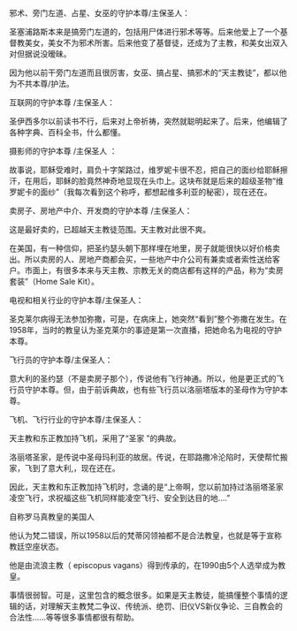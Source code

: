 邪术、旁门左道、占星、女巫的守护本尊/主保圣人：

圣塞浦路斯本来是搞旁门左道的，包括用尸体进行邪术等等。后来他爱上了一个基督教美女，美女不为邪术所害。后来他变了基督徒，还成为了主教，和美女出双入对但据说没暧昧。

因为他以前干旁门左道而且很厉害，女巫、搞占星、搞邪术的“天主教徒”，都以他为不共本尊/护法。




互联网的守护本尊 /主保圣人：

圣伊西多尔以前读书不行，后来对上帝祈祷，突然就聪明起来了。后来，他编辑了各种字典、百科全书，什么都懂。 ​​​



摄影师的守护本尊 /主保圣人 ：

故事说，耶稣受难时，肩负十字架路过，维罗妮卡很不忍，把自己的面纱给耶稣擦汗，在用后，耶稣的脸竟然神奇地显现在头巾上。这块布就是后来的超级圣物“维罗妮卡的面纱”（我每次看到这个称呼，都想起维多利亚的秘密），现在还在。


卖房子、房地产中介、开发商的守护本尊 /主保圣人：

这是最好卖的，已超越天主教徒范围。天主教对此很不爽。

在美国，有一种信仰，把圣约瑟头朝下那样埋在地里，房子就能很快以好价格卖出。所以卖房的人、房地产商都会买，一些地产中介公司有兼卖或者索性送给客户。市面上，有很多本来与天主教、宗教无关的商店都有这样的产品，称为“卖房套装”（Home Sale Kit）。



电视和相关行业的守护本尊/主保圣人：

圣克莱尔病得无法参加弥撒，可是，在病床上，她突然“看到”整个弥撒在发生。在1958年，当时的教皇认为圣克莱尔的事迹是第一次直播，把她命名为电视的守护本尊。



飞行员的守护本尊/主保圣人：

意大利的圣约瑟（不是卖房子那个），传说他有飞行神通。所以，他是更正式的飞行员守护本尊。但，由于前诉典故，也有些飞行员以洛丽塔版本的圣母作为守护本尊。




飞机、飞行行业的守护本尊/主保圣人：

天主教和东正教加持飞机，采用了“圣家 ”的典故。

洛丽塔圣家，是传说中圣母玛利亚的故居。传说，在耶路撒冷沦陷时，天使帮忙搬家，飞到了意大利,，现在还在。

因此，天主教和东正教加持飞机时，念诵的是“上帝啊，您以前加持过洛丽塔圣家凌空飞行，求祝福这些飞机同样能凌空飞行、安全到达目的地....”




自称罗马真教皇的美国人

他认为梵二错误，所以1958以后的梵蒂冈领袖都不是合法教皇，也就是等于宣称教廷空座状态。

他是由流浪主教（ episcopus vagans）得到传承的，在1990由5个人选举成为教皇。

事情很弱智。可是，这里包含的概念很多。如果是天主教徒，能搞懂整个事情的逻辑的话，对理解天主教梵二争议、传统派、绝罚、旧仪VS新仪争论、三自教会的合法性......等等很多事情都很有帮助。




